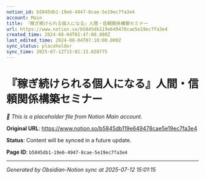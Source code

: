 ```yaml
---
notion_id: b5845db1-19e6-4947-8cae-5e19ec7fa3e4
account: Main
title: 『稼ぎ続けられる個人になる』人間・信頼関係構築セミナー
url: https://www.notion.so/b5845db119e649478cae5e19ec7fa3e4
created_time: 2024-08-04T02:47:00.000Z
last_edited_time: 2024-08-04T07:10:00.000Z
sync_status: placeholder
sync_time: 2025-07-12T15:01:15.020775
---
```


# 『稼ぎ続けられる個人になる』人間・信頼関係構築セミナー

*🔄 This is a placeholder file from Notion Main account.*

**Original URL**: https://www.notion.so/b5845db119e649478cae5e19ec7fa3e4

**Status**: Content will be synced in a future update.

**Page ID**: `b5845db1-19e6-4947-8cae-5e19ec7fa3e4`

---

*Generated by Obsidian-Notion sync at 2025-07-12 15:01:15*
